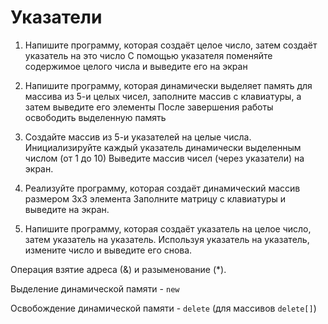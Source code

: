 # Указатели

1. Напишите программу, которая создаёт целое число, затем создаёт указатель на это число
   С помощью указателя поменяйте содержимое целого числа и выведите его на экран

2. Напишите программу, которая динамически выделяет память для массива из
   5-и целых чисел, заполните массив с клавиатуры, а затем выведите его элементы
   После завершения работы освободить выделенную память

3. Создайте массив из 5-и указателей на целые числа. Инициализируйте
   каждый указатель динамически выделенным числом (от 1 до 10)
   Выведите массив чисел (через указатели) на экран.

4. Реализуйте программу, которая создаёт динамический массив размером 3x3 элемента
   Заполните матрицу с клавиатуры и выведите на экран.

5. Напишите программу, которая создаёт указатель на целое число, затем
   указатель на указатель. Используя указатель на указатель, измените число и выведите
   его снова.

Операция взятие адреса (&) и разыменование (*).

Выделение динамической памяти - `new`

Освобождение динамической памяти - `delete` (для массивов `delete[]`)